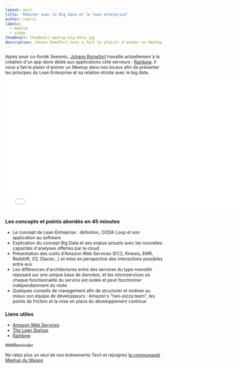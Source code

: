```yaml
---
layout: post
title: "Débuter avec le Big Data et le lean enterprise"
author: cedric
labels:
  - meetup
  - video
thumbnail: thumbnail-meetup-big-data.jpg
description: Johann Romefort nous a fait le plaisir d'animer un Meetup dans nos locaux afin de présenter les principes du Lean Enterprise et sa relation étroite avec le big data.
---
```


Après avoir co-fondé Seesmic, [Johann Romefort](https://twitter.com/romefort) travaille actuellement à la création d'un app store dédié aux applications côté serveurs : [Rainbow](http://getrainbow.com/). Il nous a fait le plaisir d'animer un Meetup dans nos locaux afin de présenter les principes du Lean Enterprise et sa relation étroite avec le big data.

<div class="video-wrapper"><iframe width="750" height="422" src="//www.youtube.com/embed/OEFOwU0v-P4?rel=0&amp;controls=0&amp;showinfo=0" frameborder="0" allowfullscreen></iframe></div>


### Les concepts et points abordés en 45 minutes

- Le concept de Lean Entreprise : définition, OODA Loop et son application au software
- Explication du concept Big Data et ses enjeux actuels avec les nouvelles capacités d'analyses offertes par le cloud
- Présentation des outils d'Amazon Web Services (EC2, Kinesis, EMR, Redshift, S3, Glacier...) et mise en perspective des interactions possibles entre eux
- Les différences d'architectures entre des services du type monolith reposant sur une unique base de données, et les microservices où chaque fonctionnalité du service est isolée et peut fonctionner indépendamment du reste
- Quelques conseils de management afin de structurer et motiver au mieux son équipe de développeurs : Amazon's "two-pizza team", les points de friction et la mise en place du développement continue

### Liens utiles

- [Amazon Web Services](http://aws.amazon.com/)
- [The Lean Startup](http://theleanstartup.com/)
- [Rainbow](http://getrainbow.com/)

###Reminder

Ne ratez plus un seul de nos événements Tech et rejoignez [la communauté Meetup du Wagon](http://www.meetup.com/Le-Wagon-Paris-Coding-Station/)
